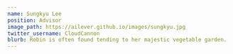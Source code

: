 ```yaml
---
name: Sungkyu Lee
position: Advisor
image_path: https://ailever.github.io/images/sungkyu.jpg
twitter_username: CloudCannon
blurb: Robin is often found tending to her majestic vegetable garden.
---
```

